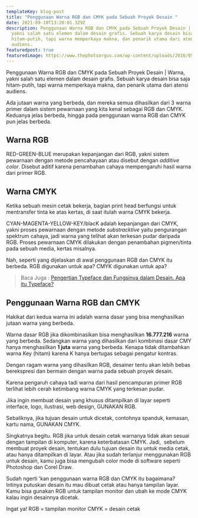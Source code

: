 ```yaml
---
templateKey: blog-post
title: "Penggunaan Warna RGB dan CMYK pada Sebuah Proyek Desain "
date: 2021-09-10T13:20:01.329Z
description: Penggunaan Warna RGB dan CMYK pada Sebuah Proyek Desain | Warna,
  yakni salah satu elemen dalam desain grafis. Sebuah karya desain bisa saja
  hitam-putih, tapi warna memperkaya makna, dan penarik utama dari atensi
  audiens.
featuredpost: true
featuredimage: https://www.thephotoargus.com/wp-content/uploads/2016/05/boldcolor2.jpg
---
```

<!--StartFragment-->

Penggunaan Warna RGB dan CMYK pada Sebuah Proyek Desain | Warna, yakni salah satu elemen dalam desain grafis. Sebuah karya desain bisa saja hitam-putih, tapi warna memperkaya makna, dan penarik utama dari atensi audiens.

Ada jutaan warna yang berbeda, dan mereka semua dihasilkan dari 3 warna primer dalam sistem pewarnaan yang kita kenal sebagai RGB dan CMYK. Keduanya jelas berbeda, hingga pada penggunaan warna RGB dan CMYK pun jelas berbeda.

## Warna RGB

RED-GREEN-BLUE merupakan kepanjangan dari RGB, yakni sistem pewarnaan dengan metode pencahayaan atau disebut dengan *additive color*. Disebut aditif karena penambahan cahaya mempengaruhi hasil warna dari primer RGB.

## Warna CMYK

Ketika sebuah mesin cetak bekerja, bagian print head berfungsi untuk mentransfer tinta ke atas kertas, di saat itulah warna CMYK bekerja.

CYAN-MAGENTA-YELLOW-KEY/blacK adalah kepanjangan dari CMYK, yakni proses pewarnaan dengan metode *substracktive* yaitu pengurangan spektrum cahaya, jadi warna yang telihat akan terkesan pudar daripada RGB. Proses pewarnaan CMYK dilakukan dengan penambahan pigmen/tinta pada sebuah media, kertas misalnya.

Nah, seperti yang dijelaskan di awal penggunaan RGB dan CMYK itu berbeda. RGB digunakan untuk apa? CMYK digunakan untuk apa?

> Baca Juga : [Pengertian Typeface dan Fungsinya dalam Desain. Apa itu Typeface?](https://desainio.com/pengertian-typeface/)

## Penggunaan Warna RGB dan CMYK

Hakikat dari kedua warna ini adalah warna dasar yang bisa menghasilkan jutaan warna yang berbeda.

Warna dasar RGB jika dikombinasikan bisa menghasilkan **16.777.216** warna yang berbeda. Sedangkan warna yang dihasilkan dari kombinasi dasar CMY hanya menghasilkan **1 juta** warna yang berbeda. Kenapa tidak ditambahkan warna Key (hitam) karena K hanya bertugas sebagai pengatur kontras.

Dengan ragam warna yang dihasilkan RGB, desainer tentu akan lebih bebas berekspresi dan bermain dengan warna pada sebuah proyek desain.

Karena pengaruh cahaya tadi warna dari hasil pencampuran primer RGB terlihat lebih cerah ketimbang warna CMYK yang terkesan pudar.

Jika ingin membuat desain yang khusus ditampilkan di layar seperti interface, logo, ilustrasi, web design, GUNAKAN RGB.

Sebaliknya, jika tujuan desain untuk dicetak, contohnya spanduk, kemasan, kartu nama, GUNAKAN CMYK.

Singkatnya begitu. RGB jika untuk desain cetak warnanya tidak akan sesuai dengan tampilan di komputer, karena keterbatasan CMYK. Jadi,  sebelum membuat proyek desain, tentukan dulu tujuan desain itu untuk media cetak, atau hanya ditampilkan di layar. Atau jika sudah terlanjur menggunakan RGB untuk desain, kamu juga bisa mengubah color mode di software seperti Photoshop dan Corel Draw.

Sudah ngerti 'kan penggunaan warna RGB dan CMYK itu bagaimana? Intinya putuskan desain itu mau dibuat cetak atau hanya tampilan layar. Kamu bisa gunakan RGB untuk tampilan monitor dan ubah ke mode CMYK kalau ingin desainnya dicetak.

Ingat ya! RGB = tampilan monitor CMYK = desain cetak

<!--EndFragment-->